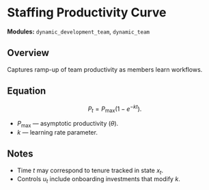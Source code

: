 # Staffing Productivity Curve

**Modules:** `dynamic_development_team`, `dynamic_team`

## Overview

Captures ramp-up of team productivity as members learn workflows.

## Equation

$$P_t = P_{\max} \big(1 - e^{-k t}\big).$$

- $P_{\max}$ — asymptotic productivity ($\theta$).
- $k$ — learning rate parameter.

## Notes

- Time $t$ may correspond to tenure tracked in state $x_t$.
- Controls $u_t$ include onboarding investments that modify $k$.
